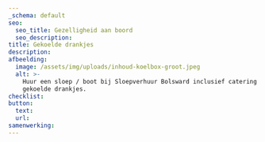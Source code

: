 ```yaml
---
_schema: default
seo:
  seo_title: Gezelligheid aan boord
  seo_description:
title: Gekoelde drankjes
description:
afbeelding:
  image: /assets/img/uploads/inhoud-koelbox-groot.jpeg
  alt: >-
    Huur een sloep / boot bij Sloepverhuur Bolsward inclusief catering zoals
    gekoelde drankjes.
checklist:
button:
  text:
  url:
samenwerking:
---
```


